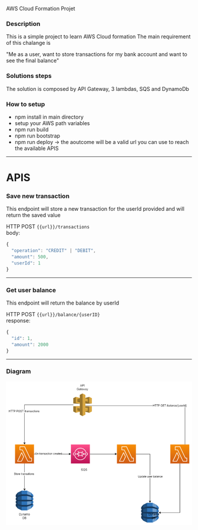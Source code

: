 AWS Cloud Formation Projet

### Description

This is a simple project to learn AWS Cloud formation
The main requirement of this chalange is 

"Me as a user, want to store transactions for my bank account and want to see the final balance"


### Solutions steps
The solution is composed by API Gateway, 3 lambdas, SQS and DynamoDb

### How to setup
- npm install in main directory
- setup your AWS path variables
- npm run build
- npm run bootstrap
- npm run deploy -> the aoutcome will be a valid url you can use to reach the available APIS

-----
# APIS

### Save new transaction
This endpoint will store a new transaction for the userId provided and will return the saved value

HTTP POST `{{url}}/transactions`  
body:
```js 
{
  "operation": "CREDIT" | "DEBIT",
  "amount": 500,
  "userId": 1
}
``` 
-----

### Get user balance
This endpoint will return the balance by userId

HTTP POST `{{url}}/balance/{userID}`  
response:

```js 
{
  "id": 1,
  "amount": 2000
}
```
-----
### Diagram
![alt text](app/Diagram.png)